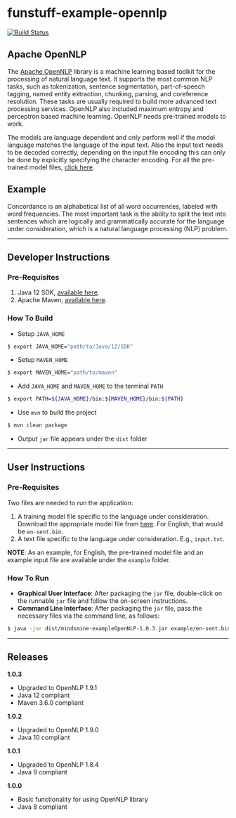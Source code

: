 # funstuff-example-opennlp #

[![Build Status](https://travis-ci.org/mindsmine/funstuff-example-opennlp.svg?branch=master)](https://travis-ci.org/mindsmine/funstuff-example-opennlp)

## Apache OpenNLP ##

The [Apache OpenNLP](https://opennlp.apache.org) library is a machine learning based toolkit for the processing of
natural language text. It supports the most common NLP tasks, such as tokenization, sentence segmentation, part-of-speech
tagging, named entity extraction, chunking, parsing, and coreference resolution. These tasks are usually required to
build more advanced text processing services. OpenNLP also included maximum entropy and perceptron based machine
learning. OpenNLP needs pre-trained models to work.

The models are language dependent and only perform well if the model language matches the language of the input text.
Also the input text needs to be decoded correctly, depending on the input file encoding this can only be done by
explicitly specifying the character encoding. For all the pre-trained model files,
[click here](http://opennlp.sourceforge.net/models-1.5).

## Example ##

Concordance is an alphabetical list of all word occurrences, labeled with word frequencies. The most important task is
the ability to split the text into sentences which are logically and grammatically accurate for the language under
consideration, which is a natural language processing (NLP) problem.

---

## Developer Instructions ##

### Pre-Requisites ###

1. Java 12 SDK, [available here](https://www.oracle.com/technetwork/java/javase/downloads/jdk12-downloads-5295953.html).
2. Apache Maven, [available here](http://maven.apache.org/download.cgi).

### How To Build ###

* Setup `JAVA_HOME`
```bash
$ export JAVA_HOME="path/to/Java/12/SDK"
```

* Setup `MAVEN_HOME`
```bash
$ export MAVEN_HOME="path/to/maven"
```

* Add `JAVA_HOME` and `MAVEN_HOME` to the terminal `PATH`
```bash
$ export PATH=${JAVA_HOME}/bin:${MAVEN_HOME}/bin:${PATH}
```

* Use `mvn` to build the project
```bash
$ mvn clean package
```

* Output `jar` file appears under the `dist` folder
 
---

## User Instructions ##

### Pre-Requisites ###

Two files are needed to run the application:
1. A training model file specific to the language under consideration. Download the appropriate model file from
[here](http://opennlp.sourceforge.net/models-1.5). For English, that would be `en-sent.bin`. 
2. A text file specific to the language under consideration. E.g., `input.txt`.

**NOTE**: As an example, for English, the pre-trained model file and an example input file are available under the
`example` folder.

### How To Run ###

* **Graphical User Interface**: After packaging the `jar` file, double-click on the runnable `jar` file and follow the
on-screen instructions.
* **Command Line Interface**: After packaging the `jar` file, pass the necessary files via the command line, as follows:
```bash
$ java -jar dist/mindsmine-exampleOpenNLP-1.0.3.jar example/en-sent.bin example/en-input.txt
```

---

## Releases ##

**1.0.3**
* Upgraded to OpenNLP 1.9.1
* Java 12 compliant
* Maven 3.6.0 compliant

**1.0.2**
* Upgraded to OpenNLP 1.9.0
* Java 10 compliant

**1.0.1**
* Upgraded to OpenNLP 1.8.4
* Java 9 compliant

**1.0.0**
* Basic functionality for using OpenNLP library
* Java 8 compliant
